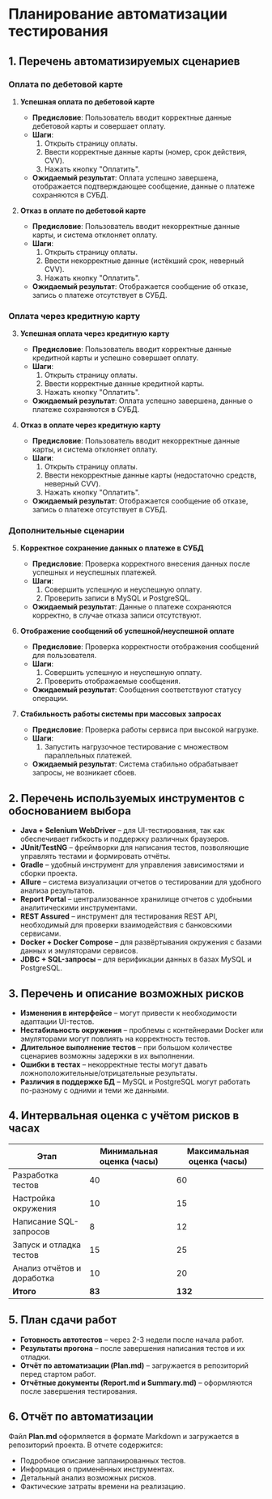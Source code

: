# Планирование автоматизации тестирования

## 1. Перечень автоматизируемых сценариев

### Оплата по дебетовой карте
1. **Успешная оплата по дебетовой карте**
   - **Предисловие**: Пользователь вводит корректные данные дебетовой карты и совершает оплату.
   - **Шаги**:
     1. Открыть страницу оплаты.
     2. Ввести корректные данные карты (номер, срок действия, CVV).
     3. Нажать кнопку "Оплатить".
   - **Ожидаемый результат**: Оплата успешно завершена, отображается подтверждающее сообщение, данные о платеже сохраняются в СУБД.

2. **Отказ в оплате по дебетовой карте**
   - **Предисловие**: Пользователь вводит некорректные данные карты, и система отклоняет оплату.
   - **Шаги**:
     1. Открыть страницу оплаты.
     2. Ввести некорректные данные (истёкший срок, неверный CVV).
     3. Нажать кнопку "Оплатить".
   - **Ожидаемый результат**: Отображается сообщение об отказе, запись о платеже отсутствует в СУБД.

### Оплата через кредитную карту
3. **Успешная оплата через кредитную карту**
   - **Предисловие**: Пользователь вводит корректные данные кредитной карты и успешно совершает оплату.
   - **Шаги**:
     1. Открыть страницу оплаты.
     2. Ввести корректные данные кредитной карты.
     3. Нажать кнопку "Оплатить".
   - **Ожидаемый результат**: Оплата успешно завершена, данные о платеже сохраняются в СУБД.

4. **Отказ в оплате через кредитную карту**
   - **Предисловие**: Пользователь вводит некорректные данные карты, и система отклоняет оплату.
   - **Шаги**:
     1. Открыть страницу оплаты.
     2. Ввести некорректные данные карты (недостаточно средств, неверный CVV).
     3. Нажать кнопку "Оплатить".
   - **Ожидаемый результат**: Отображается сообщение об отказе, запись о платеже отсутствует в СУБД.

### Дополнительные сценарии
5. **Корректное сохранение данных о платеже в СУБД**
   - **Предисловие**: Проверка корректного внесения данных после успешных и неуспешных платежей.
   - **Шаги**:
     1. Совершить успешную и неуспешную оплату.
     2. Проверить записи в MySQL и PostgreSQL.
   - **Ожидаемый результат**: Данные о платеже сохраняются корректно, в случае отказа записи отсутствуют.

6. **Отображение сообщений об успешной/неуспешной оплате**
   - **Предисловие**: Проверка корректности отображения сообщений для пользователя.
   - **Шаги**:
     1. Совершить успешную и неуспешную оплату.
     2. Проверить отображаемые сообщения.
   - **Ожидаемый результат**: Сообщения соответствуют статусу операции.

7. **Стабильность работы системы при массовых запросах**
   - **Предисловие**: Проверка работы сервиса при высокой нагрузке.
   - **Шаги**:
     1. Запустить нагрузочное тестирование с множеством параллельных платежей.
   - **Ожидаемый результат**: Система стабильно обрабатывает запросы, не возникает сбоев.

## 2. Перечень используемых инструментов с обоснованием выбора

- **Java + Selenium WebDriver** – для UI-тестирования, так как обеспечивает гибкость и поддержку различных браузеров.
- **JUnit/TestNG** – фреймворки для написания тестов, позволяющие управлять тестами и формировать отчёты.
- **Gradle** – удобный инструмент для управления зависимостями и сборки проекта.
- **Allure** – система визуализации отчетов о тестировании для удобного анализа результатов.
- **Report Portal** – централизованное хранилище отчетов с удобными аналитическими инструментами.
- **REST Assured** – инструмент для тестирования REST API, необходимый для проверки взаимодействия с банковскими сервисами.
- **Docker + Docker Compose** – для развёртывания окружения с базами данных и эмуляторами сервисов.
- **JDBC + SQL-запросы** – для верификации данных в базах MySQL и PostgreSQL.

## 3. Перечень и описание возможных рисков

- **Изменения в интерфейсе** – могут привести к необходимости адаптации UI-тестов.
- **Нестабильность окружения** – проблемы с контейнерами Docker или эмуляторами могут повлиять на корректность тестов.
- **Длительное выполнение тестов** – при большом количестве сценариев возможны задержки в их выполнении.
- **Ошибки в тестах** – некорректные тесты могут давать ложноположительные/отрицательные результаты.
- **Различия в поддержке БД** – MySQL и PostgreSQL могут работать по-разному с одними и теми же данными.

## 4. Интервальная оценка с учётом рисков в часах

| Этап | Минимальная оценка (часы) | Максимальная оценка (часы) |
|------|---------------------|---------------------|
| Разработка тестов | 40 | 60 |
| Настройка окружения | 10 | 15 |
| Написание SQL-запросов | 8 | 12 |
| Запуск и отладка тестов | 15 | 25 |
| Анализ отчётов и доработка | 10 | 20 |
| **Итого** | **83** | **132** |

## 5. План сдачи работ

- **Готовность автотестов** – через 2-3 недели после начала работ.
- **Результаты прогона** – после завершения написания тестов и их отладки.
- **Отчёт по автоматизации (Plan.md)** – загружается в репозиторий перед стартом работ.
- **Отчётные документы (Report.md и Summary.md)** – оформляются после завершения тестирования.

## 6. Отчёт по автоматизации

Файл **Plan.md** оформляется в формате Markdown и загружается в репозиторий проекта. В отчете содержится:
- Подробное описание запланированных тестов.
- Информация о применённых инструментах.
- Детальный анализ возможных рисков.
- Фактические затраты времени на реализацию.
